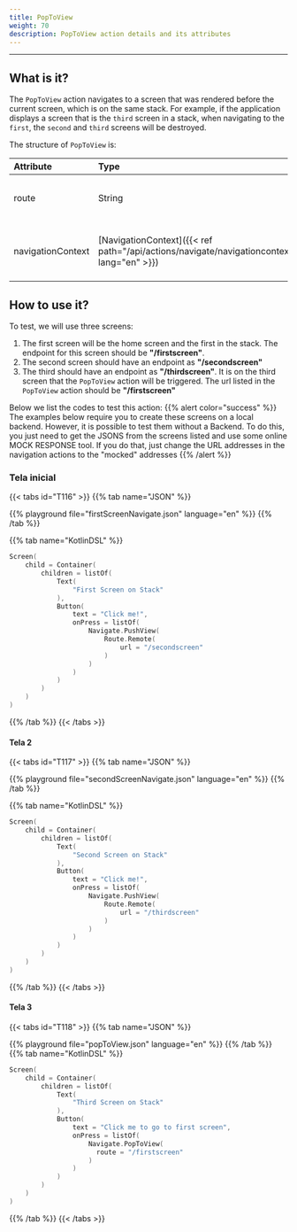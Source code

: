 ```yaml
---
title: PopToView
weight: 70
description: PopToView action details and its attributes
---
```


---

## What is it? <a id="definition"></a>

The ``PopToView`` action navigates to a screen that was rendered before the current screen, which is on the same stack. For example, if the application displays a screen that is the ``third`` screen in a stack, when navigating to the ``first``, the ``second`` and ``third`` screens will be destroyed.

The structure of ``PopToView`` is:

| **Attribute** | **Type** | Required | **Definition** |
| :--- | :--- | :---: | :--- |
| route | String | ✓ | Route of a screen that is on the stack. |
| navigationContext | ​[NavigationContext]({{< ref path="/api/actions/navigate/navigationcontext" lang="en" >}})​ | | Context to be saved on the target screen. |

## How to use it?

To test, we will use three screens:

1. The first screen will be the home screen and the first in the stack. The endpoint for this screen should be **"/firstscreen"**. 
2. The second screen should have an endpoint as **"/secondscreen"**
3. The third should have an endpoint as **"/thirdscreen"**. It is on the third screen that the ``PopToView`` action will be triggered. The url listed in the ``PopToView`` action should be **"/firstscreen"**

Below we list the codes to test this action:
{{% alert color="success" %}}
  The examples below require you to create these screens on a local backend. However, it is possible to test them without a Backend. To do this, you just need to get the JSONS from the screens listed and use some online MOCK RESPONSE tool. If you do that, just change the URL addresses in the navigation actions to the "mocked" addresses
{{% /alert %}}

### Tela inicial

{{< tabs id="T116" >}}
{{% tab name="JSON" %}}
<!-- json-playground:firstScreenNavigate.json
{
  "_beagleComponent_" : "beagle:screenComponent",
  "child" : {
    "_beagleComponent_" : "beagle:container",
    "children" : [ {
      "_beagleComponent_" : "beagle:text",
      "text" : "First Screen on Stack"
    }, {
      "_beagleComponent_" : "beagle:button",
      "text" : "Click me!",
      "onPress" : [ {
        "_beagleAction_" : "beagle:pushView",
        "route" : {
          "url" : "secondScreenNavigate.json",
          "shouldPrefetch" : false
        }
      } ]
    } ]
  }
}
-->
{{% playground file="firstScreenNavigate.json" language="en" %}}
{{% /tab %}}

{{% tab name="KotlinDSL" %}}

```kotlin
Screen(
    child = Container(
        children = listOf(
            Text(
                "First Screen on Stack"
            ),
            Button(
                text = "Click me!",
                onPress = listOf(
                    Navigate.PushView(
                        Route.Remote(
                            url = "/secondscreen"
                        )
                    )
                )
            )
        )
    )
)
```

{{% /tab %}}
{{< /tabs >}}

#### Tela 2

{{< tabs id="T117" >}}
{{% tab name="JSON" %}}
<!-- json-playground:secondScreenNavigate.json
{
  "_beagleComponent_" : "beagle:screenComponent",
  "child" : {
    "_beagleComponent_" : "beagle:container",
    "children" : [ {
      "_beagleComponent_" : "beagle:text",
      "text" : "Second Screen on Stack"
    }, {
      "_beagleComponent_" : "beagle:button",
      "text" : "Click me!",
      "onPress" : [ {
        "_beagleAction_" : "beagle:pushView",
        "route" : {
          "url" : "popToView.json",
          "shouldPrefetch" : false
        }
      } ]
    } ]
  }
}
-->
{{% playground file="secondScreenNavigate.json" language="en" %}}
{{% /tab %}}

{{% tab name="KotlinDSL" %}}

```kotlin
Screen(
    child = Container(
        children = listOf(
            Text(
                "Second Screen on Stack"
            ),
            Button(
                text = "Click me!",
                onPress = listOf(
                    Navigate.PushView(
                        Route.Remote(
                            url = "/thirdscreen"
                        )
                    )
                )
            )
        )
    )
)
```

{{% /tab %}}
{{< /tabs >}}

#### Tela 3

{{< tabs id="T118" >}}
{{% tab name="JSON" %}}
<!-- json-playground:popToView.json
{
  "_beagleComponent_" : "beagle:screenComponent",
  "child" : {
    "_beagleComponent_" : "beagle:container",
    "children" : [ {
      "_beagleComponent_" : "beagle:text",
      "text" : "Third Screen on Stack"
    }, {
      "_beagleComponent_" : "beagle:button",
      "text" : "Click me to go to first screen",
      "onPress" : [ {
        "_beagleAction_" : "beagle:popToView",
        "route" : "firstScreenNavigate.json"
      } ]
    } ]
  }
}
-->
{{% playground file="popToView.json" language="en" %}}
{{% /tab %}}
{{% tab name="KotlinDSL" %}}

```kotlin
Screen(
    child = Container(
        children = listOf(
            Text(
                "Third Screen on Stack"
            ),
            Button(
                text = "Click me to go to first screen",
                onPress = listOf(
                    Navigate.PopToView(
                      route = "/firstscreen"
                    )
                )
            )
        )
    )
)
```

{{% /tab %}}
{{< /tabs >}}
